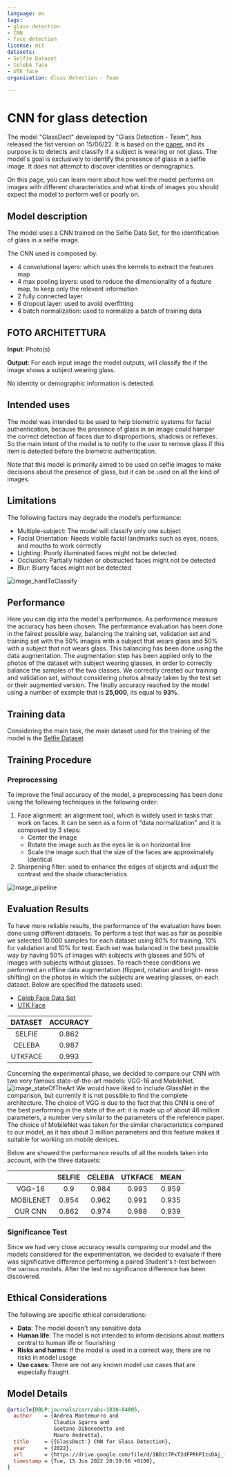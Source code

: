 ```yaml
---
language: en
tags:
- glass detection
- CNN
- face detection
license: mit
datasets:
- Selfie Dataset
- CelebA face
- UTK face
organization: Glass Detection - Team

---
```


# CNN for glass detection

The model "GlassDect" developed by "Glass Detection - Team", has released the fist version on 15/06/22. It is based on the [paper](https://drive.google.com/file/d/1BDit7PxT2dFPRhPIzsDAj_fIiEDRnC77/view?usp=sharing), and its purpose is to detects and classify if a subject is wearing or not glass. The model's goal is exclusively to identify the presence of glass in a selfie image. It does not attempt to discover identities or demographics.

On this page, you can learn more about how well the model performs on images with different characteristics and what kinds of images you should expect the model to perform well or poorly on.

## Model description

The model uses a CNN trained on the Selfie Data Set, for the identification of glass in a selfie image.

The CNN used is composed by:

* 4 convolutional layers: which uses the kernels to extract the features map
* 4 max pooling layers: used to reduce the dimensionality of a feature map, to keep only the relevant information
* 2 fully connected layer
* 6 dropout layer: used to avoid overfitting
* 4 batch normalization: used to normalize a batch of training data

[comment]: <> (foto architettura)
## FOTO ARCHITETTURA

**Input**: Photo(s)

**Output**: For each input image the model outputs, will classify the if the image shows a subject wearing glass. 

No identity or demographic information is detected.

## Intended uses

The model was intended to be used to help biometric systems for facial authentication, because the presence of glass in an image could hamper the correct detection of faces due to disproportions, shadows or reflexes.
So the main intent of the model is to notify to the user to remove glass if this item is detected before the biometric authentication.

Note that this model is primarily aimed to be used on selfie images to make decisions about the presence of glass, but it can be used on all the kind of images.

## Limitations

The following factors may degrade the model’s performance:

* Multiple-subject: The model will classify only one subject
* Facial Orientation: Needs visible facial landmarks such as eyes, noses, and mouths to work correctly
* Lighting: Poorly illuminated faces might not be detected.
* Occlusion: Partially hidden or obstructed faces might not be detected
* Blur: Blurry faces might not be detected

![image_hardToClassify](./figures/hardToClassify.png)

## Performance

Here you can dig into the model's performance. As performance measure the accuracy has been chosen. The performance evaluation has been done in the fairest possible way, balancing the training set, validation set and training set with the 50% images with a subject that wears glass and 50% with a subject that not wears glass. This balancing  has been done using the data augmentation. The augmentation step has been applied only to the photos of the dataset with subject wearing glasses, in order to correctly balance the samples of the two classes. We correctly created our training and validation set, without considering photos already taken by the test set or their augmented version. The finally accuracy reached by the model using a number of example that is **25,000**, its equal to **93%**.

## Training data

Considering the main task, the main dataset used for the training of the model is the [Selfie Dataset](../data/Selfie/dataset_card_Selfie.md)


## Training Procedure

### Preprocessing

To improve the final accuracy of the model, a preprocessing has been done using the following techniques in the following order:

1. Face alignment: an alignment tool, which is widely used in tasks that work on faces. It can be seen as a form of “data normalization” and it is composed by 3 steps:
    * Center the image
    * Rotate the image such as the eyes lie is on horizontal line
    * Scale the image such that the size of the faces are approximately identical
2. Sharpening filter: used to enhance the edges of objects and adjust the contrast and the shade characteristics

![image_pipeline](./figures/pipeline.PNG)

## Evaluation Results

To have more reliable results, the performance of the evaluation have been done using different datasets. To perform a test that was as fair as possible we selected 10.000 samples for each dataset using 80% for training, 10% for validation and 10% for test. Each set was balanced in the best possible way by having 50% of images with subjects with glasses and 50% of images with subjects without glasses. To reach these conditions we performed an offline data augmentation (flipped, rotation and bright-
ness shifting) on the photos in which the subjects are wearing glasses, on each dataset.
Below are specified the datasets used:

* [Celeb Face Data Set](../data/CelebA/dataset_card_CelebA.md)
* [UTK Face](../data/UTK%20face/dataset_card_UTK.md)

<center>

| DATASET | ACCURACY |
|:-------:|:--------:|
|  SELFIE |   0.862  |
|  CELEBA |   0.987  |
| UTKFACE |   0.993  |
</center>

Concerning the experimental phase, we decided to compare our CNN with two very famous state-of-the-art models: VGG-16 and MobileNet. 
![image_stateOfTheArt](./figures/stateOfTheArtPerformance.png)
We would have liked to include GlassNet in the comparison, but currently it is not possible to find the complete architecture. The choice of VGG is due to the fact that this CNN is one of the best performing in the state of the art: it is made up of about 46 million parameters, a number very similar to the parameters of the reference paper. The choice of MobileNet was taken for the similar characteristics compared to our model, as it has about 3 million parameters and this feature makes it suitable for working on mobile devices.

Below are showed the performance results of all the models taken into account, with the three datasets:

<center>

|           | SELFIE | CELEBA | UTKFACE |  MEAN |
|:---------:|:------:|:------:|:-------:|:-----:|
|   VGG-16  |   0.9  |  0.984 |  0.993  | 0.959 |
| MOBILENET |  0.854 |  0.962 |  0.991  | 0.935 |
|  OUR CNN  |  0.862 |  0.974 |  0.988  | 0.939 |
</center>

### Significance Test

Since we had very close accuracy results comparing our model and the models considered for the experimentation, we decided to evaluate if there was significative difference performing a paired Student's t-test between the various models. After the test no significance difference has been discovered.

## Ethical Considerations

The following are specific ethical considerations:

* **Data**: The model doesn't any sensitive data
* **Human life**: The model is not intended to inform decisions about matters central to human life or flourishing 
* **Risks and harms**: If the model is used in a correct way, there are no risks in model usage
* **Use cases**: There are not any known model use cases that are especially
fraught

## Model Details

```bibtex
@article{DBLP:journals/corr/abs-1810-04805,
  author    = {Andrea Montemurro and
               Claudia Sgarra and
               Gaetano Dibenedetto and
               Mauro Andretta},
  title     = {{GlassDect:} CNN for Glass Detection},
  year      = {2022},
  url       = {https://drive.google.com/file/d/1BDit7PxT2dFPRhPIzsDAj_fIiEDRnC77/view?usp=sharing},
  timestamp = {Tue, 15 Jun 2022 20:39:56 +0100},
}
